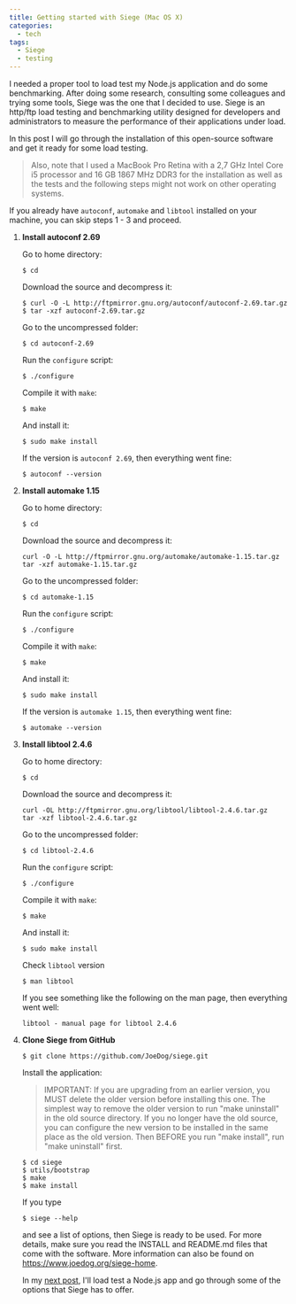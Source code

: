```yaml
---
title: Getting started with Siege (Mac OS X)
categories:
  - tech
tags:
  - Siege
  - testing
---
```


I needed a proper tool to load test my Node.js application and do some
benchmarking. After doing some research, consulting some colleagues and trying some tools,
Siege was the one that I decided to use. Siege is an http/ftp load testing and benchmarking utility
designed for developers and administrators to measure the performance of their applications under load.

In this post I will go through the installation of this open-source software and get it ready for some load testing.

> Also, note that I used a MacBook Pro Retina with a 2,7 GHz Intel Core i5 processor and 16 GB 1867 MHz DDR3
for the installation as well as the tests and the following steps might not work on other operating systems.

If you already have ```autoconf```, ```automake``` and ```libtool``` installed on your machine, you can skip steps
1 - 3 and proceed.

1. **Install autoconf 2.69**

    Go to home directory:

    ```
    $ cd
    ```

    Download the source and decompress it:

    ```
    $ curl -O -L http://ftpmirror.gnu.org/autoconf/autoconf-2.69.tar.gz
    $ tar -xzf autoconf-2.69.tar.gz
    ```

    Go to the uncompressed folder:

    ```
    $ cd autoconf-2.69
    ```

    Run the ```configure``` script:

    ```
    $ ./configure
    ```

    Compile it with ```make```:

    ```
    $ make
    ```

    And install it:

    ```
    $ sudo make install
    ```

    If the version is ```autoconf 2.69```, then everything went fine:

    ```
    $ autoconf --version
    ```

2. **Install automake 1.15**

    Go to home directory:

    ```
    $ cd
    ```

    Download the source and decompress it:

    ```
    curl -O -L http://ftpmirror.gnu.org/automake/automake-1.15.tar.gz
    tar -xzf automake-1.15.tar.gz
    ```

    Go to the uncompressed folder:

    ```
    $ cd automake-1.15
    ```

    Run the ```configure``` script:

    ```
    $ ./configure
    ```

    Compile it with ```make```:

    ```
    $ make
    ```

    And install it:

    ```
    $ sudo make install
    ```

    If the version is ```automake 1.15```, then everything went fine:

    ```
    $ automake --version
    ```

3. **Install libtool 2.4.6**

    Go to home directory:

    ```
    $ cd
    ```

    Download the source and decompress it:

    ```
    curl -OL http://ftpmirror.gnu.org/libtool/libtool-2.4.6.tar.gz
    tar -xzf libtool-2.4.6.tar.gz
    ```

    Go to the uncompressed folder:

    ```
    $ cd libtool-2.4.6
    ```

    Run the ```configure``` script:

    ```
    $ ./configure
    ```

    Compile it with ```make```:

    ```
    $ make
    ```

    And install it:

    ```
    $ sudo make install
    ```

    Check ```libtool``` version

    ```
    $ man libtool
    ```

    If you see something like the following on the man page, then everything went well:

    ```
    libtool - manual page for libtool 2.4.6
    ```


4. **Clone Siege from GitHub**

    ```
    $ git clone https://github.com/JoeDog/siege.git
    ```

    Install the application:

    > IMPORTANT: If you are upgrading from an earlier version, you MUST delete
    the older version before installing this one. The simplest way to remove
    the older version to run "make uninstall" in the old source directory.
    If you no longer have the old source, you can configure the new version
    to be installed in the same place as the old version.  Then BEFORE you
    run "make install", run "make uninstall" first.

    ```
    $ cd siege
    $ utils/bootstrap
    $ make
    $ make install
    ```

    If you type

    ```
    $ siege --help
    ```

    and see a list of options, then Siege is ready to be used. For more details, make sure you read the INSTALL
    and README.md files that come with the software. More information can also be found on
    <a href="https://www.joedog.org/siege-home" target="_blank">https://www.joedog.org/siege-home</a>.

    In my <a href="/load-testing-with-siege">next post</a>, I'll load test a Node.js app and go through some
    of the options that Siege has to offer.
